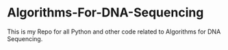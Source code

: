 # Algorithms-For-DNA-Sequencing
This is my Repo for all Python and other code related to Algorithms for DNA Sequencing.
